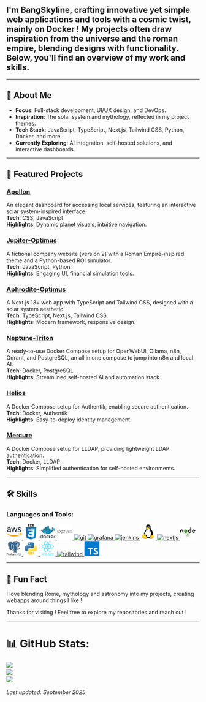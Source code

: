 ## I'm **BangSkyline**, crafting innovative yet simple web applications and tools with a cosmic twist, mainly on Docker ! My projects often draw inspiration from the universe and the roman empire, blending designs with functionality. Below, you'll find an overview of my work and skills.

---

## 🌟 About Me
- **Focus**: Full-stack development, UI/UX design, and DevOps.
- **Inspiration**: The solar system and mythology, reflected in my project themes.
- **Tech Stack**: JavaScript, TypeScript, Next.js, Tailwind CSS, Python, Docker, and more.
- **Currently Exploring**: AI integration, self-hosted solutions, and interactive dashboards.

---

## 🚀 Featured Projects

### [Apollon](https://github.com/BangSkyline/Apollon)
An elegant dashboard for accessing local services, featuring an interactive solar system-inspired interface.  
**Tech**: CSS, JavaScript  
**Highlights**: Dynamic planet visuals, intuitive navigation.

### [Jupiter-Optimus](https://github.com/BangSkyline/Jupiter-Optimus)
A fictional company website (version 2) with a Roman Empire-inspired theme and a Python-based ROI simulator.  
**Tech**: JavaScript, Python  
**Highlights**: Engaging UI, financial simulation tools.

### [Aphrodite-Optimus](https://github.com/BangSkyline/Aphrodite-Optimus)
A Next.js 13+ web app with TypeScript and Tailwind CSS, designed with a solar system aesthetic.  
**Tech**: TypeScript, Next.js, Tailwind CSS  
**Highlights**: Modern framework, responsive design.

### [Neptune-Triton](https://github.com/BangSkyline/Neptune-Triton)
A ready-to-use Docker Compose setup for OpenWebUI, Ollama, n8n, Qdrant, and PostgreSQL, an all in one compose to jump into n8n and local AI.  
**Tech**: Docker, PostgreSQL  
**Highlights**: Streamlined self-hosted AI and automation stack.

### [Helios](https://github.com/BangSkyline/Helios)
A Docker Compose setup for Authentik, enabling secure authentication.  
**Tech**: Docker, Authentik  
**Highlights**: Easy-to-deploy identity management.

### [Mercure](https://github.com/BangSkyline/Mercure)
A Docker Compose setup for LLDAP, providing lightweight LDAP authentication.  
**Tech**: Docker, LLDAP  
**Highlights**: Simplified authentication for self-hosted environments.

---

## 🛠️ Skills
<h3 align="left">Languages and Tools:</h3>
<p align="left"> 
  <a href="https://aws.amazon.com" target="_blank" rel="noreferrer"> <img src="https://raw.githubusercontent.com/devicons/devicon/master/icons/amazonwebservices/amazonwebservices-original-wordmark.svg" alt="aws" width="40" height="40"/> </a> 
  <a href="https://www.w3schools.com/css/" target="_blank" rel="noreferrer"> <img src="https://raw.githubusercontent.com/devicons/devicon/master/icons/css3/css3-original-wordmark.svg" alt="css3" width="40" height="40"/> </a> 
  <a href="https://www.docker.com/" target="_blank" rel="noreferrer"> <img src="https://raw.githubusercontent.com/devicons/devicon/master/icons/docker/docker-original-wordmark.svg" alt="docker" width="40" height="40"/> </a> 
  <a href="https://expressjs.com" target="_blank" rel="noreferrer"> <img src="https://raw.githubusercontent.com/devicons/devicon/master/icons/express/express-original-wordmark.svg" alt="express" width="40" height="40"/> </a> 
  <a href="https://git-scm.com/" target="_blank" rel="noreferrer"> <img src="https://www.vectorlogo.zone/logos/git-scm/git-scm-icon.svg" alt="git" width="40" height="40"/> </a> 
  <a href="https://grafana.com" target="_blank" rel="noreferrer"> <img src="https://www.vectorlogo.zone/logos/grafana/grafana-icon.svg" alt="grafana" width="40" height="40"/> </a> <a href="https://www.jenkins.io" target="_blank"  rel="noreferrer"> <img src="https://www.vectorlogo.zone/logos/jenkins/jenkins-icon.svg" alt="jenkins" width="40" height="40"/> </a> 
  <a href="https://www.linux.org/" target="_blank" rel="noreferrer"> <img src="https://raw.githubusercontent.com/devicons/devicon/master/icons/linux/linux-original.svg" alt="linux" width="40" height="40"/> </a> 
  <a href="https://nextjs.org/" target="_blank" rel="noreferrer"> <img src="https://cdn.worldvectorlogo.com/logos/nextjs-2.svg" alt="nextjs" width="40" height="40"/> </a> 
  <a href="https://nodejs.org" target="_blank" rel="noreferrer"> <img src="https://raw.githubusercontent.com/devicons/devicon/master/icons/nodejs/nodejs-original-wordmark.svg" alt="nodejs" width="40" height="40"/> </a> 
  <a href="https://www.postgresql.org" target="_blank" rel="noreferrer"> <img src="https://raw.githubusercontent.com/devicons/devicon/master/icons/postgresql/postgresql-original-wordmark.svg" alt="postgresql" width="40" height="40"/> </a>   <a href="https://www.python.org" target="_blank" rel="noreferrer"> <img src="https://raw.githubusercontent.com/devicons/devicon/master/icons/python/python-original.svg" alt="python" width="40" height="40"/> </a> 
  <a href="https://reactjs.org/" target="_blank" rel="noreferrer"> <img src="https://raw.githubusercontent.com/devicons/devicon/master/icons/react/react-original-wordmark.svg" alt="react" width="40" height="40"/> </a> 
  <a href="https://tailwindcss.com/" target="_blank" rel="noreferrer"> <img src="https://www.vectorlogo.zone/logos/tailwindcss/tailwindcss-icon.svg" alt="tailwind" width="40" height="40"/> </a> 
  <a href="https://www.typescriptlang.org/" target="_blank" rel="noreferrer"> <img src="https://raw.githubusercontent.com/devicons/devicon/master/icons/typescript/typescript-original.svg" alt="typescript" width="40" height="40"/> </a> 
</p>

---

## 🌌 Fun Fact
I love blending Rome, mythology and astronomy into my projects, creating webapps around things I like !

Thanks for visiting ! Feel free to explore my repositories and reach out !

---

# 📊 GitHub Stats:
![](https://github-readme-stats.vercel.app/api?username=BangSkyline&theme=dark&hide_border=false&include_all_commits=false&count_private=false)<br/>
![](https://nirzak-streak-stats.vercel.app/?user=BangSkyline&theme=dark&hide_border=false)<br/>
![](https://github-readme-stats.vercel.app/api/top-langs/?username=BangSkyline&theme=dark&hide_border=false&include_all_commits=false&count_private=false&layout=compact)

<!-- Created with GPRM ( https://gprm.itsvg.in ) -->

*Last updated: September 2025*
